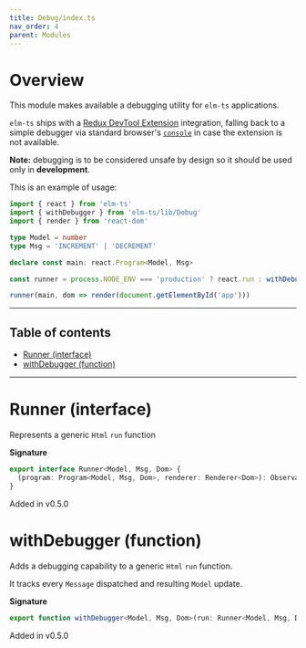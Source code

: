 ```yaml
---
title: Debug/index.ts
nav_order: 4
parent: Modules
---
```


# Overview

This module makes available a debugging utility for `elm-ts` applications.

`elm-ts` ships with a [Redux DevTool Extension](https://github.com/zalmoxisus/redux-devtools-extension) integration, falling back to a simple debugger via standard browser's [`console`](https://developer.mozilla.org/en-US/docs/Web/API/Console) in case the extension is not available.

**Note:** debugging is to be considered unsafe by design so it should be used only in **development**.

This is an example of usage:

```ts
import { react } from 'elm-ts'
import { withDebugger } from 'elm-ts/lib/Debug'
import { render } from 'react-dom'

type Model = number
type Msg = 'INCREMENT' | 'DECREMENT'

declare const main: react.Program<Model, Msg>

const runner = process.NODE_ENV === 'production' ? react.run : withDebugger(react.run)

runner(main, dom => render(document.getElementById('app')))
```

---

<h2 class="text-delta">Table of contents</h2>

- [Runner (interface)](#runner-interface)
- [withDebugger (function)](#withdebugger-function)

---

# Runner (interface)

Represents a generic `Html` `run` function

**Signature**

```ts
export interface Runner<Model, Msg, Dom> {
  (program: Program<Model, Msg, Dom>, renderer: Renderer<Dom>): Observable<Model>
}
```

Added in v0.5.0

# withDebugger (function)

Adds a debugging capability to a generic `Html` `run` function.

It tracks every `Message` dispatched and resulting `Model` update.

**Signature**

```ts
export function withDebugger<Model, Msg, Dom>(run: Runner<Model, Msg, Dom>): Runner<Model, Msg, Dom> { ... }
```

Added in v0.5.0
